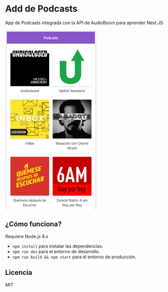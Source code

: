 # Add de Podcasts

App de Podcasts integrada con la API de AudioBoom para aprender Next.JS

![Captura de la app](./.readme/podcast.jpg)

## ¿Cómo funciona?

Requiere Node.js 8.x

* `npm install` para instalar las dependencias.
* `npm run dev` para el entorno de desarrollo.
* `npm run build && npm start` para el entorno de producción.

## Licencia

MIT
